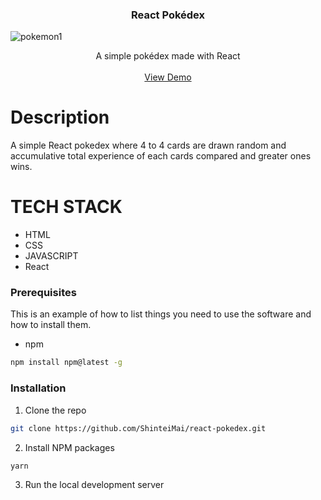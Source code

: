 <h3 align="center">
React Pokédex
  </h3>
  
![pokemon1](https://user-images.githubusercontent.com/44155019/142733722-8721fceb-cf9b-45f4-9372-5f60872a32d7.png)

 <p align="center">
  A simple pokédex made with React 
    <br />
    <br />
    <a href="https://pokedex.stevenhansel.com">View Demo</a>
    
    
  </p>
</p>

# Description
   
   A simple React pokedex where 4 to 4 cards are drawn random and accumulative total experience of each cards compared and greater ones wins.

# TECH STACK 
  * HTML
  * CSS
  * JAVASCRIPT
  * React

### Prerequisites

This is an example of how to list things you need to use the software and how to install them.

- npm

```sh
npm install npm@latest -g
```

### Installation

1. Clone the repo

```sh
git clone https://github.com/ShinteiMai/react-pokedex.git
```

2. Install NPM packages

```sh
yarn
```

3. Run the local development server

